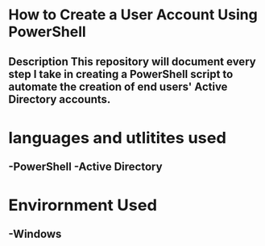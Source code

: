 <h1>How to Create a User Account Using PowerShell</h1>

<h2>Description<h/2> 
This repository will document every step I take in creating a PowerShell script to automate the creation of end users' Active Directory accounts.
<br />

 
<h2>languages and utlitites used</h2>
-<b>PowerShell</b>
-<b>Active Directory</b>

<h2>Envirornment Used</h2>
-<b>Windows</b>
